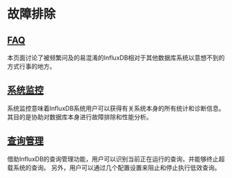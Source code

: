 # 故障排除

## [FAQ](faq.md)
本页面讨论了被频繁问及的易混淆的InfluxDB相对于其他数据库系统以意想不到的方式行事的地方。

## [系统监控](system_monitor.md)
系统监控意味着InfluxDB系统用户可以获得有关系统本身的所有统计和诊断信息。其目的是协助对数据库本身进行故障排除和性能分析。 

## [查询管理](query_management.md)
借助InfluxDB的查询管理功能，用户可以识别当前正在运行的查询，并能够终止超载系统的查询。 另外，用户可以通过几个配置设置来阻止和停止执行低效查询。
